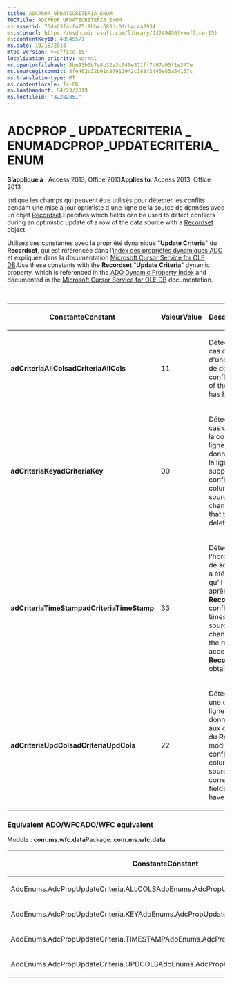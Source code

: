 ```yaml
---
title: ADCPROP_UPDATECRITERIA_ENUM
TOCTitle: ADCPROP_UPDATECRITERIA_ENUM
ms:assetid: 70da63fa-fa75-9bb4-683d-0fcb4c4a2934
ms:mtpsurl: https://msdn.microsoft.com/library/JJ249450(v=office.15)
ms:contentKeyID: 48545571
ms.date: 10/18/2018
mtps_version: v=office.15
localization_priority: Normal
ms.openlocfilehash: 8be93b0b7e4b32e3c040e871ff7d97a95f1e247e
ms.sourcegitcommit: 8fe462c32b91c87911942c188f3445e85a54137c
ms.translationtype: MT
ms.contentlocale: fr-FR
ms.lasthandoff: 04/23/2019
ms.locfileid: "32282851"
---
```

# <a name="adcprop_updatecriteria_enum"></a><span data-ttu-id="4f163-102">ADCPROP \_ UPDATECRITERIA \_ ENUM</span><span class="sxs-lookup"><span data-stu-id="4f163-102">ADCPROP\_UPDATECRITERIA\_ENUM</span></span>

<span data-ttu-id="4f163-103">**S’applique à** : Access 2013, Office 2013</span><span class="sxs-lookup"><span data-stu-id="4f163-103">**Applies to**: Access 2013, Office 2013</span></span>

<span data-ttu-id="4f163-104">Indique les champs qui peuvent être utilisés pour détecter les conflits pendant une mise à jour optimiste d'une ligne de la source de données avec un objet [Recordset](recordset-object-ado.md).</span><span class="sxs-lookup"><span data-stu-id="4f163-104">Specifies which fields can be used to detect conflicts during an optimistic update of a row of the data source with a [Recordset](recordset-object-ado.md) object.</span></span>

<span data-ttu-id="4f163-105">Utilisez ces constantes avec la propriété dynamique "**Update Criteria**" du **Recordset**, qui est référencée dans l’[index des propriétés dynamiques ADO](ado-dynamic-property-index.md) et expliquée dans la documentation [Microsoft Cursor Service for OLE DB](microsoft-cursor-service-for-ole-db-ado-service-component.md).</span><span class="sxs-lookup"><span data-stu-id="4f163-105">Use these constants with the **Recordset** "**Update Criteria**" dynamic property, which is referenced in the [ADO Dynamic Property Index](ado-dynamic-property-index.md) and documented in the [Microsoft Cursor Service for OLE DB](microsoft-cursor-service-for-ole-db-ado-service-component.md) documentation.</span></span>

<br/>

<table>
<colgroup>
<col style="width: 33%" />
<col style="width: 33%" />
<col style="width: 33%" />
</colgroup>
<thead>
<tr class="header">
<th><p><span data-ttu-id="4f163-106">Constante</span><span class="sxs-lookup"><span data-stu-id="4f163-106">Constant</span></span></p></th>
<th><p><span data-ttu-id="4f163-107">Valeur</span><span class="sxs-lookup"><span data-stu-id="4f163-107">Value</span></span></p></th>
<th><p><span data-ttu-id="4f163-108">Description</span><span class="sxs-lookup"><span data-stu-id="4f163-108">Description</span></span></p></th>
</tr>
</thead>
<tbody>
<tr class="odd">
<td><p><span data-ttu-id="4f163-109"><strong>adCriteriaAllCols</strong></span><span class="sxs-lookup"><span data-stu-id="4f163-109"><strong>adCriteriaAllCols</strong></span></span></p></td>
<td><p><span data-ttu-id="4f163-110">1</span><span class="sxs-lookup"><span data-stu-id="4f163-110">1</span></span></p></td>
<td><p><span data-ttu-id="4f163-111">Détecte des conflits en cas de modification d'une ligne de la source de données.</span><span class="sxs-lookup"><span data-stu-id="4f163-111">Detects conflicts if any column of the data source row has been changed.</span></span></p></td>
</tr>
<tr class="even">
<td><p><span data-ttu-id="4f163-112"><strong>adCriteriaKey</strong></span><span class="sxs-lookup"><span data-stu-id="4f163-112"><strong>adCriteriaKey</strong></span></span></p></td>
<td><p><span data-ttu-id="4f163-113">0</span><span class="sxs-lookup"><span data-stu-id="4f163-113">0</span></span></p></td>
<td><p><span data-ttu-id="4f163-114">Détecte des conflits en cas de modification de la colonne de clés de la ligne de source de données, indiquant que la ligne a été supprimée.</span><span class="sxs-lookup"><span data-stu-id="4f163-114">Detects conflicts if the key column of the data source row has been changed, which means that the row has been deleted.</span></span></p></td>
</tr>
<tr class="odd">
<td><p><span data-ttu-id="4f163-115"><strong>adCriteriaTimeStamp</strong></span><span class="sxs-lookup"><span data-stu-id="4f163-115"><strong>adCriteriaTimeStamp</strong></span></span></p></td>
<td><p><span data-ttu-id="4f163-116">3</span><span class="sxs-lookup"><span data-stu-id="4f163-116">3</span></span></p></td>
<td><p><span data-ttu-id="4f163-117">Détecte des conflits si l'horodatage de la ligne de source de données a été modifié, signifiant qu'il y a eu un accès après obtention du <strong>Recordset</strong>.</span><span class="sxs-lookup"><span data-stu-id="4f163-117">Detects conflicts if the timestamp of the data source row has been changed, which means the row has been accessed after the <strong>Recordset</strong> was obtained.</span></span></p></td>
</tr>
<tr class="even">
<td><p><span data-ttu-id="4f163-118"><strong>adCriteriaUpdCols</strong></span><span class="sxs-lookup"><span data-stu-id="4f163-118"><strong>adCriteriaUpdCols</strong></span></span></p></td>
<td><p><span data-ttu-id="4f163-119">2</span><span class="sxs-lookup"><span data-stu-id="4f163-119">2</span></span></p></td>
<td><p><span data-ttu-id="4f163-120">Détecte des conflits si une des colonnes de la ligne de source de données correspondant aux champs mis à jour du <strong>Recordset</strong> a été modifiée.</span><span class="sxs-lookup"><span data-stu-id="4f163-120">Detects conflicts if any of the columns of the data source row that correspond to updated fields of the <strong>Recordset</strong> have been changed.</span></span></p></td>
</tr>
</tbody>
</table>


### <a name="adowfc-equivalent"></a><span data-ttu-id="4f163-121">Équivalent ADO/WFC</span><span class="sxs-lookup"><span data-stu-id="4f163-121">ADO/WFC equivalent</span></span>

<span data-ttu-id="4f163-122">Module : **com.ms.wfc.data**</span><span class="sxs-lookup"><span data-stu-id="4f163-122">Package: **com.ms.wfc.data**</span></span>

<table>
<colgroup>
<col style="width: 100%" />
</colgroup>
<thead>
<tr class="header">
<th><p><span data-ttu-id="4f163-123">Constante</span><span class="sxs-lookup"><span data-stu-id="4f163-123">Constant</span></span></p></th>
</tr>
</thead>
<tbody>
<tr class="odd">
<td><p><span data-ttu-id="4f163-124">AdoEnums.AdcPropUpdateCriteria.ALLCOLS</span><span class="sxs-lookup"><span data-stu-id="4f163-124">AdoEnums.AdcPropUpdateCriteria.ALLCOLS</span></span></p></td>
</tr>
<tr class="even">
<td><p><span data-ttu-id="4f163-125">AdoEnums.AdcPropUpdateCriteria.KEY</span><span class="sxs-lookup"><span data-stu-id="4f163-125">AdoEnums.AdcPropUpdateCriteria.KEY</span></span></p></td>
</tr>
<tr class="odd">
<td><p><span data-ttu-id="4f163-126">AdoEnums.AdcPropUpdateCriteria.TIMESTAMP</span><span class="sxs-lookup"><span data-stu-id="4f163-126">AdoEnums.AdcPropUpdateCriteria.TIMESTAMP</span></span></p></td>
</tr>
<tr class="even">
<td><p><span data-ttu-id="4f163-127">AdoEnums.AdcPropUpdateCriteria.UPDCOLS</span><span class="sxs-lookup"><span data-stu-id="4f163-127">AdoEnums.AdcPropUpdateCriteria.UPDCOLS</span></span></p></td>
</tr>
</tbody>
</table>

